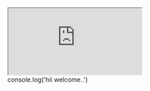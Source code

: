 <iframe src="https://stackblitz.com/edit/angular?embed=1">
</iframe>

<div ace-editor
       style="min-height: 200px; width:50%; overflow: auto;">
    console.log('hii welcome..')
    </div>
